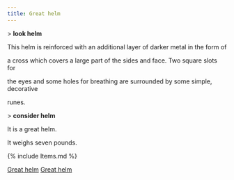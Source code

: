 ```yaml
---
title: Great helm
---
```


\> **look helm**

This helm is reinforced with an additional layer of darker metal in the
form of

a cross which covers a large part of the sides and face. Two square
slots for

the eyes and some holes for breathing are surrounded by some simple,
decorative

runes.

\> **consider helm**

It is a great helm.

It weighs seven pounds.

{% include Items.md %}

[Great helm](Category:_Metal_equipment "wikilink") [Great
helm](Category:_Head_items "wikilink")